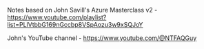 Notes based on John Savill's Azure Masterclass v2 - https://www.youtube.com/playlist?list=PLlVtbbG169nGccbp8VSpAozu3w9xSQJoY

John's YouTube channel - https://www.youtube.com/@NTFAQGuy
